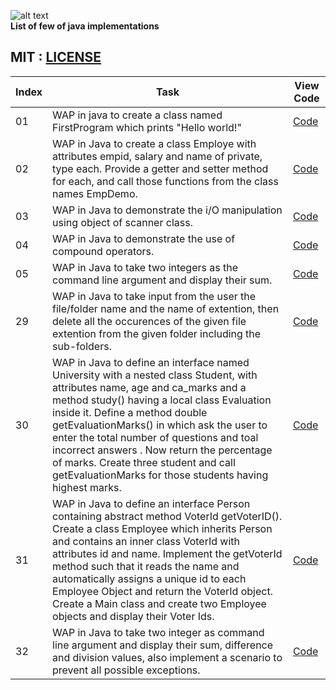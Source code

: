 
![alt text](http://gif.informatiquegifs.com/gifs/java/1.gif)   
**List of few of java implementations**  

                 

 ## MIT : [LICENSE](https://github.com/yogeshCt3/Java/blob/master/LICENSE)
Index|Task|View Code|
-----|----|---------|
01|WAP in java to create a class named FirstProgram which prints "Hello world!"|[Code](https://github.com/yogeshCt3/Java/blob/master/01%20-%20FirstProgram.java)
02|WAP in Java to create a class Employe with attributes empid, salary and name of private, type each. Provide a getter and setter method for each, and call those functions from the class names EmpDemo.|[Code](https://github.com/yogeshCt3/Java/blob/master/02%20-%20Employe.java)
03|WAP in Java to demonstrate the i/O manipulation using object of scanner class.|[Code](https://github.com/yogeshCt3/Java/blob/master/03%20-%20get%20input%20from%20user.java)
04|WAP in Java to demonstrate the use of compound operators.|[Code](https://github.com/yogeshCt3/Java/blob/master/04%20-%20compound%20operator.java)
05|WAP in Java to take two integers as the command line argument and display their sum.|[Code](https://github.com/yogeshCt3/Java/blob/master/05%20-%20Command%20line%20argument.java)     
29|WAP in Java to take input from the user the file/folder name and the name of extention, then delete all the occurences of the given file extention from the given folder including the sub-folders.|[Code](https://github.com/yogeshCt3/Java/blob/master/29%20-%20Delete%20all%20file%20extentions.java) 
30|WAP in Java to define an interface named University with a nested class Student, with attributes name, age and ca_marks and a method study() having a local class Evaluation inside it. Define a method double getEvaluationMarks() in which ask the user to enter the total number of questions and toal incorrect answers . Now return the percentage of marks. Create three student and call getEvaluationMarks for those students having highest marks.|[Code](https://github.com/yogeshCt3/Java/blob/master/30%20-%20University.java)     
31|WAP in Java to define an interface Person containing abstract method VoterId getVoterID(). Create a class Employee which inherits Person and contains an inner class VoterId with attributes id and name. Implement the getVoterId method such that it reads the name and automatically assigns a unique id to each Employee Object and return the VoterId object. Create a Main class and create  two Employee objects and display their Voter Ids.|[Code](https://github.com/yogeshCt3/Java/blob/master/31%20-%20VoterID.java)
32|WAP in Java to take two integer as command line argument and display their sum, difference and division values, also implement a scenario to prevent all possible exceptions.|[Code](https://github.com/yogeshCt3/Java/blob/master/32%20-%20Exception%201.java)

 
